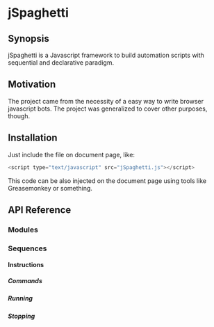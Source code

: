 jSpaghetti
==================================================

## Synopsis

jSpaghetti is a Javascript framework to build automation scripts with sequential and declarative paradigm.

## Motivation

The project came from the necessity of a easy way to write browser javascript bots. The project was generalized to cover other purposes, though.

## Installation

Just include the file on document page, like:
```js
<script type="text/javascript" src="jSpaghetti.js"></script>
```

This code can be also injected on the document page using tools like Greasemonkey or something.

## API Reference

### Modules

### Sequences

#### Instructions

##### Commands

##### Running

##### Stopping
